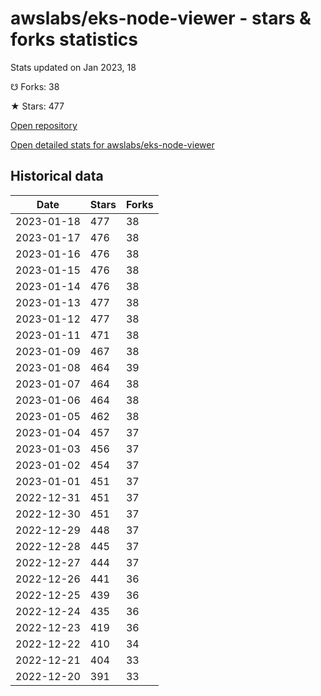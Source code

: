 # awslabs/eks-node-viewer - stars & forks statistics

Stats updated on Jan 2023, 18

☋ Forks: 38

★ Stars: 477

[Open repository](https://github.com/awslabs/eks-node-viewer)

[Open detailed stats for awslabs/eks-node-viewer](https://reviewgithub.com/rep/awslabs/eks-node-viewer)

## Historical data
| Date | Stars | Forks |
|------|-------|-------|
| 2023-01-18 | 477 | 38 | 
| 2023-01-17 | 476 | 38 | 
| 2023-01-16 | 476 | 38 | 
| 2023-01-15 | 476 | 38 | 
| 2023-01-14 | 476 | 38 | 
| 2023-01-13 | 477 | 38 | 
| 2023-01-12 | 477 | 38 | 
| 2023-01-11 | 471 | 38 | 
| 2023-01-09 | 467 | 38 | 
| 2023-01-08 | 464 | 39 | 
| 2023-01-07 | 464 | 38 | 
| 2023-01-06 | 464 | 38 | 
| 2023-01-05 | 462 | 38 | 
| 2023-01-04 | 457 | 37 | 
| 2023-01-03 | 456 | 37 | 
| 2023-01-02 | 454 | 37 | 
| 2023-01-01 | 451 | 37 | 
| 2022-12-31 | 451 | 37 | 
| 2022-12-30 | 451 | 37 | 
| 2022-12-29 | 448 | 37 | 
| 2022-12-28 | 445 | 37 | 
| 2022-12-27 | 444 | 37 | 
| 2022-12-26 | 441 | 36 | 
| 2022-12-25 | 439 | 36 | 
| 2022-12-24 | 435 | 36 | 
| 2022-12-23 | 419 | 36 | 
| 2022-12-22 | 410 | 34 | 
| 2022-12-21 | 404 | 33 | 
| 2022-12-20 | 391 | 33 | 

